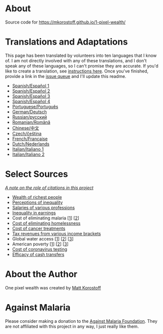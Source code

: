 # About

Source code for https://mkorostoff.github.io/1-pixel-wealth/

# Translations and Adaptations

This page has been translated by volunteers into ten languages that I know of. I am not directly involved with any of these translations, and I don't speak any of these languages, so I can't promise they are accurate. If you'd like to create a translation, see [instructions here](https://github.com/MKorostoff/1-pixel-wealth/issues/8#issuecomment-622964168).  Once you've finished, provide a link in the [issue queue](https://github.com/MKorostoff/1-pixel-wealth/issues/new) and I'll update this readme.

- [Spanish/Español 1](https://cjbarroso.com/1-pixel-wealth)
- [Spanish/Español 2](https://jhoon.github.io/1-pixel-wealth/es)
- [Spanish/Español 3](https://hmijail.github.io/1-pixel-wealth/es)
- [Spanish/Español 4](https://jsandovalc.github.io/1-pixel-wealth)
- [Portuguese/Português](https://flpms.github.io/1-pixel-wealth)
- [German/Deutsch](https://eattherichtextformat.github.io/1-pixel-wealth/de/)
- [Russian/русский](https://aensidhe.ru/1-pixel-wealth/)
- [Romanian/Română](https://andreicristianpetcu.github.io/1-pixel-wealth)
- [Chinese/中文](https://doodledu.github.io/1-pixel-wealth)
- [Czech/čeština](https://kerray.github.io/1-pixel-bohatstvi)
- [French/Française](https://tgluis.github.io/1-pixel-wealth/)
- [Dutch/Nederlands](https://jobveldhuis.github.io/1-pixel-weelde/)
- [Italian/Italiano 1](https://lostcrew.github.io/1-pixel-wealth)
- [Italian/Italiano 2](https://giacomoortona.github.io/1-pixel-wealth/)

# Select Sources

_[A note on the role of citations in this project](https://github.com/MKorostoff/1-pixel-wealth/issues/40#issuecomment-648932718)_

- [Wealth of richest people](https://www.forbes.com/forbes-400/#15b032877e2f)
- [Perceptions of inequality](https://www.ncbi.nlm.nih.gov/pubmed/26162108)
- [Salaries of various professions](https://money.usnews.com/careers)
- [Inequality in earnings](https://www.usatoday.com/story/money/2018/01/22/vast-majority-new-wealth-last-year-went-top-1/1051947001/)
- Cost of eliminating malaria [[1](https://www.ncbi.nlm.nih.gov/pubmed/25551454)] [[2](https://www.ncbi.nlm.nih.gov/books/NBK215638/)]
- [Cost of eliminating homelessness](https://www.usich.gov/resources/uploads/asset_library/Ending_Chronic_Homelessness_in_2017.pdf)
- [Cost of cancer treatments](https://ascopubs.org/doi/abs/10.1200/JCO.2019.37.15_suppl.6647)
- [Tax revenues from various income brackets](https://taxfoundation.org/summary-latest-federal-income-tax-data-2018-update/)
- Global water access [[1](https://www.who.int/news-room/detail/12-07-2017-2-1-billion-people-lack-safe-drinking-water-at-home-more-than-twice-as-many-lack-safe-sanitation)] [[2](https://www.who.int/water_sanitation_health/watandmacr3.pdf)] [[3](https://www.who.int/news-room/fact-sheets/detail/drinking-water)]
- American poverty [[1](https://www.census.gov/content/dam/Census/library/publications/2019/demo/p60-266.pdf)] [[2](https://prospect.org/power/much-money-take-eliminate-poverty-america/)] [[3](https://poverty.ucdavis.edu/sites/main/files/file-attachments/stevens_1994aerpp.pdf)]
- [Cost of coronavirus testing](https://www.cnbc.com/2020/04/21/coronavirus-tests-rockefeller-plan-would-screen-millions-for-covid-19.html)
- [Efficacy of cash transfers](https://www.givedirectly.org/research-on-cash-transfers/)

# About the Author

One pixel wealth was created by [Matt Korostoff](https://mkorostoff.github.io/)

# Against Malaria

Please consider making a donation to the [Against Malaria Foundation](https://www.againstmalaria.com/). They are not affiliated with this project in any way, I just really like them.
